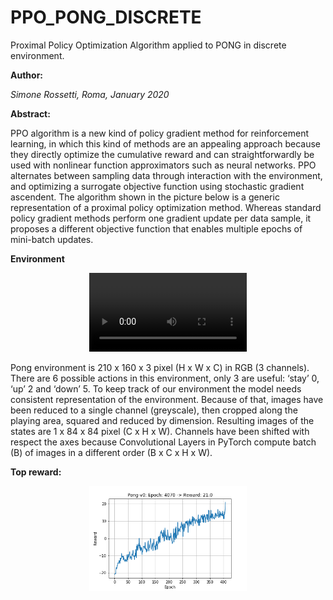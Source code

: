 # PPO_PONG_DISCRETE

Proximal Policy Optimization Algorithm applied to PONG in discrete environment.

**Author:**

*Simone Rossetti, Roma, January 2020*

**Abstract:** 

PPO algorithm is a new kind of policy gradient method for reinforcement learning, in which this kind of methods are an appealing approach because they directly optimize the cumulative reward and can straightforwardly be used with nonlinear function approximators such as neural networks.
PPO alternates between sampling data through interaction with the environment, and optimizing a surrogate objective function using stochastic gradient ascendent.
The algorithm shown in the picture below is a generic representation of a proximal policy optimization method.
Whereas standard policy gradient methods perform one gradient update per data sample, it proposes a different objective function that enables multiple epochs of mini-batch updates.

**Environment**

<p align="center" width="100%">
<video width="50%" controls>
  <source src="/media/video.mp4" type="video/mp4">
  Your browser does not support HTML video.
</video>
</p>

Pong environment is 210 x 160 x 3 pixel (H x W x C) in RGB (3 channels). 
There are 6 possible actions in this environment, only 3 are useful: ‘stay’ 0, ‘up’ 2 and ‘down’ 5.
To keep track of our environment the model needs consistent representation of the environment. Because of that, images have been reduced to a single channel (greyscale), then cropped along the playing area, squared and reduced by dimension. Resulting images of the states are 1 x 84 x 84 pixel (C x H x W).
Channels have been shifted with respect the axes because Convolutional Layers in PyTorch compute batch (B) of images in a different order (B x C x H x W).

**Top reward:**

<p align="center" width="100%">
<img src="/media/res.png" alt="" width= '50%'/>
</p>
